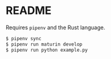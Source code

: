 # README

Requires `pipenv` and the Rust language.

```bash
$ pipenv sync
$ pipenv run maturin develop
$ pipenv run python example.py 
```
